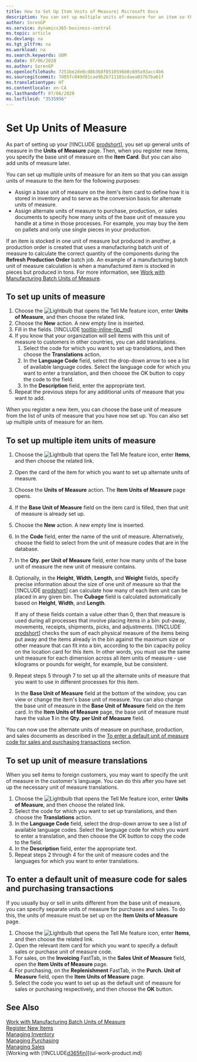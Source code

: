 ```yaml
---
title: How to Set Up Item Units of Measure| Microsoft Docs
description: You can set up multiple units of measure for an item so that you can assign units of measure to the item.
author: SorenGP
ms.service: dynamics365-business-central
ms.topic: article
ms.devlang: na
ms.tgt_pltfrm: na
ms.workload: na
ms.search.keywords: UOM
ms.date: 07/06/2020
ms.author: SorenGP
ms.openlocfilehash: 7251be2de0cd8b368f0510596b0c695a93acc4b6
ms.sourcegitcommit: 7d05fc049d81cae9b2b711101cdaea037b7ba61f
ms.translationtype: HT
ms.contentlocale: en-CA
ms.lasthandoff: 07/06/2020
ms.locfileid: "3535956"
---
```

# <a name="set-up-units-of-measure"></a>Set Up Units of Measure

As part of setting up your [!INCLUDE [prodshort](includes/prodshort.md)], you set up general units of measure in the **Units of Measure** page. Then, when you register new items, you specify the base unit of measure on the **Item Card**. But you can also add units of measure later.  

You can set up multiple units of measure for an item so that you can assign units of measure to the item for the following purposes:

- Assign a base unit of measure on the item's item card to define how it is stored in inventory and to serve as the conversion basis for alternate units of measure.
- Assign alternate units of measure to purchase, production, or sales documents to specify how many units of the base unit of measure you handle at a time in those processes. For example, you may buy the item on pallets and only use single pieces in your production.

If an item is stocked in one unit of measure but produced in another, a production order is created that uses a manufacturing batch unit of measure to calculate the correct quantity of the components during the **Refresh Production Order** batch job. An example of a manufacturing batch unit of measure calculation is when a manufactured item is stocked in pieces but produced in tons. For more information, see [Work with Manufacturing Batch Units of Measure](production-how-to-use-the-manufacturing-batch-unit-of-measure.md).  

## <a name="to-set-up-units-of-measure"></a>To set up units of measure

1. Choose the ![Lightbulb that opens the Tell Me feature](media/ui-search/search_small.png "Tell me what you want to do") icon, enter **Units of Measure**, and then choose the related link.  
2. Choose the **New** action. A new empty line is inserted.  
3. Fill in the fields. [!INCLUDE [tooltip-inline-tip_md](includes/tooltip-inline-tip_md.md)]  
4. If you know that your organization will sell items with this unit of measure to customers in other countries, you can add translations.  
    1. Select the code for which you want to set up translations, and then choose the **Translations** action.
    2. In the **Language Code** field, select the drop-down arrow to see a list of available language codes. Select the language code for which you want to enter a translation, and then choose the OK button to copy the code to the field.
    3. In the **Description** field, enter the appropriate text.
5. Repeat the previous steps for any additional units of measure that you want to add.  

When you register a new item, you can choose the base unit of measure from the list of units of measure that you have now set up. You can also set up multiple units of measure for an item.  

## <a name="to-set-up-multiple-item-units-of-measure"></a>To set up multiple item units of measure

1. Choose the ![Lightbulb that opens the Tell Me feature](media/ui-search/search_small.png "Tell me what you want to do") icon, enter **Items**, and then choose the related link.
2. Open the card of the item for which you want to set up alternate units of measure.
3. Choose the **Units of Measure** action. The **Item Units of Measure** page opens.
4. If the **Base Unit of Measure** field on the item card is filled, then that unit of measure is already set up.
5. Choose the **New** action. A new empty line is inserted.
6. In the **Code** field, enter the name of the unit of measure. Alternatively, choose the field to select from the unit of measure codes that are in the database.
7. In the **Qty. per Unit of Measure** field, enter how many units of the base unit of measure the new unit of measure contains.
8. Optionally, in the **Height**, **Width**, **Length**, and **Weight** fields, specify precise information about the size of one unit of measure so that the [!INCLUDE [prodshort](includes/prodshort.md)] can calculate how many of each item unit can be placed in any given bin. The **Cubage** field is calculated automatically based on **Height**, **Width**, and **Length**.

    If any of these fields contain a value other than 0, then that measure is used during all processes that involve placing items in a bin: put-away, movements, receipts, shipments, picks, and adjustments. [!INCLUDE [prodshort](includes/prodshort.md)] checks the sum of each physical measure of the items being put away and the items already in the bin against the maximum size or other measure that can fit into a bin, according to the bin capacity policy on the location card for this item. In other words, you must use the same unit measure for each dimension across all item units of measure - use kilograms or pounds for weight, for example, but be consistent.
9. Repeat steps 5 through 7 to set up all the alternate units of measure that you want to use in different processes for this item.

    In the **Base Unit of Measure** field at the bottom of the window, you can view or change the item's base unit of measure. You can also change the base unit of measure in the **Base Unit of Measure** field on the item card. In the **Item Units of Measure** page, the base unit of measure must have the value **1** in the **Qty. per Unit of Measure** field.

You can now use the alternate units of measure on purchase, production, and sales documents as described in the [To enter a default unit of measure code for sales and purchasing transactions](#to-enter-a-default-unit-of-measure-code-for-sales-and-purchasing-transactions) section.  

## <a name="to-set-up-unit-of-measure-translations"></a>To set up unit of measure translations

When you sell items to foreign customers, you may want to specify the unit of measure in the customer's language. You can do this after you have set up the necessary unit of measure translations.

1. Choose the ![Lightbulb that opens the Tell Me feature](media/ui-search/search_small.png "Tell me what you want to do") icon, enter **Units of Measure**, and then choose the related link.
2. Select the code for which you want to set up translations, and then choose the **Translations** action.
3. In the **Language Code** field, select the drop-down arrow to see a list of available language codes. Select the language code for which you want to enter a translation, and then choose the OK button to copy the code to the field.
4. In the **Description** field, enter the appropriate text.
5. Repeat steps 2 through 4 for the unit of measure codes and the languages for which you want to enter translations.

## <a name="to-enter-a-default-unit-of-measure-code-for-sales-and-purchasing-transactions"></a>To enter a default unit of measure code for sales and purchasing transactions

If you usually buy or sell in units different from the base unit of measure, you can specify separate units of measure for purchases and sales. To do this, the units of measure must be set up on the **Item Units of Measure** page.

1. Choose the ![Lightbulb that opens the Tell Me feature](media/ui-search/search_small.png "Tell me what you want to do") icon, enter **Items**, and then choose the related link.
2. Open the relevant item card for which you want to specify a default sales or purchase unit of measure code.
3. For sales, on the **Invoicing** FastTab, in the **Sales Unit of Measure** field, open the **Item Units of Measure** page.
4. For purchasing, on the **Replenishment** FastTab, in the **Purch. Unit of Measure** field, open the **Item Units of Measure** page.
5. Select the code you want to set up as the default unit of measure for sales or purchasing respectively, and then choose the **OK** button.

## <a name="see-also"></a>See Also

[Work with Manufacturing Batch Units of Measure](production-how-to-use-the-manufacturing-batch-unit-of-measure.md)  
[Register New Items](inventory-how-register-new-items.md)  
[Managing Inventory](inventory-manage-inventory.md)  
[Managing Purchasing](purchasing-manage-purchasing.md)  
[Managing Sales](sales-manage-sales.md)  
[Working with [!INCLUDE[d365fin](includes/d365fin_md.md)]](ui-work-product.md)  
